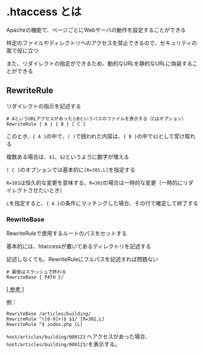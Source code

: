 # .htaccess とは

Apacheの機能で、ページごとにWebサーバの動作を設定することができる

特定のファイルやディレクトリへのアクセスを禁止できるので、セキュリティの面で役に立つ

また、リダイレクトの指定ができるため、動的なURLを静的なURLに偽装することができる

## RewriteRule

リダイレクトの指示を記述する

```
# AというURLアクセスがあったらBというパスのファイルを表示する（Cはオプション）
RewriteRule { A } { B } [ C ]
```

このとき、`{ A }`の中で、`( )`で囲われた内容は、`{ B }`の中で`$1`として受け取れる

複数ある場合は、`$1`、`$2`というように数字が増える

`[ C ]`のオプションでは基本的に`[R=301,L]`を指定する

`R=301`は恒久的な変更を意味する、`R=302`の場合は一時的な変更（一時的にリダイレクトさせたいとき）

`L`を指定すると、`{ A }`の条件にマッチングした場合、その行で確定して終了する

### RewriteBase

RewriteRuleで使用するルートのパスをセットする

基本的には、htaccessが置いてあるディレクトリを記述する

記述しなくても、RewriteRuleにフルパスを記述すれば問題ない

```
# 最後はスラッシュで終わる
RewriteBase { PATH }/
```

[[ 参考 ]](https://murashun.jp/blog/20141229-01.html)

例：
```
RewriteBase /articles/building/
RewriteRule ^([0-9]+)$ $1/ [R=301,L]
RewriteRule ^$ index.php [L]
```

`host/articles/building/000123` へアクセスがあった場合、`host/articles/building/000123/`を表示する。
